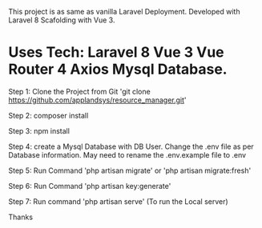 This project is as same as vanilla Laravel Deployment. Developed with Laravel 8 Scafolding with Vue 3.

Uses Tech:
Laravel 8
Vue 3
Vue Router 4
Axios
Mysql Database.
==========================

Step 1: Clone the Project from Git
'git clone https://github.com/applandsys/resource_manager.git'

Step 2: composer install

Step 3: npm install

Step 4: create a Mysql Database with DB User. Change the .env file as per Database information. May need to rename the .env.example file to .env 

Step 5: Run Command 'php artisan migrate' or 'php artisan migrate:fresh'

Step 6: Run Command 'php artisan key:generate'

Step 7: Run command 'php artisan serve'  (To run the Local server)

Thanks
